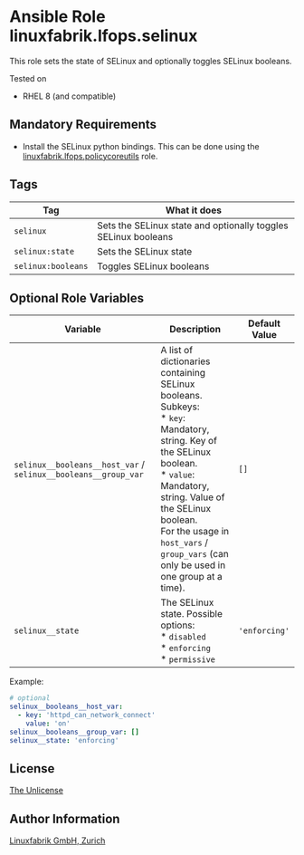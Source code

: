 # Ansible Role linuxfabrik.lfops.selinux

This role sets the state of SELinux and optionally toggles SELinux booleans.

Tested on

* RHEL 8 (and compatible)


## Mandatory Requirements

* Install the SELinux python bindings. This can be done using the [linuxfabrik.lfops.policycoreutils](https://github.com/Linuxfabrik/lfops/tree/main/roles/policycoreutils) role.


## Tags

| Tag                | What it does                                                   |
| ---                | ------------                                                   |
| `selinux`          | Sets the SELinux state and optionally toggles SELinux booleans |
| `selinux:state`    | Sets the SELinux state                                         |
| `selinux:booleans` | Toggles SELinux booleans                                       |


## Optional Role Variables

| Variable | Description | Default Value |
| -------- | ----------- | ------------- |
| `selinux__booleans__host_var` / `selinux__booleans__group_var` | A list of dictionaries containing SELinux booleans. Subkeys:<br> * `key`: Mandatory, string. Key of the SELinux boolean.<br> * `value`: Mandatory, string. Value of the SELinux boolean.<br>For the usage in `host_vars` / `group_vars` (can only be used in one group at a time). | `[]` |
| `selinux__state` | The SELinux state. Possible options:<br> * `disabled`<br> * `enforcing`<br> * `permissive` | `'enforcing'` |

Example:
```yaml
# optional
selinux__booleans__host_var:
  - key: 'httpd_can_network_connect'
    value: 'on'
selinux__booleans__group_var: []
selinux__state: 'enforcing'
```


## License

[The Unlicense](https://unlicense.org/)


## Author Information

[Linuxfabrik GmbH, Zurich](https://www.linuxfabrik.ch)

